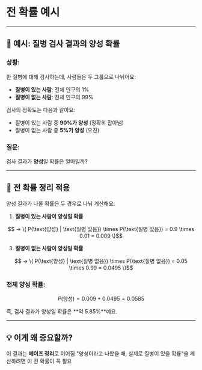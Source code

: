 # 전 확률 예시  
---

## 🧪 예시: 질병 검사 결과의 양성 확률

### 상황:
한 질병에 대해 검사하는데, 사람들은 두 그룹으로 나뉘어요:

- **질병이 있는 사람**: 전체 인구의 1%  
- **질병이 없는 사람**: 전체 인구의 99%

검사의 정확도는 다음과 같아요:

- 질병이 있는 사람 중 **90%가 양성** (정확히 잡아냄)
- 질병이 없는 사람 중 **5%가 양성** (오진)

### 질문:
검사 결과가 **양성**일 확률은 얼마일까?

---

## 🧮 전 확률 정리 적용

양성 결과가 나올 확률은 두 경우로 나눠 계산해요:

1. **질병이 있는 사람이 양성일 확률**
```math
   → \( P(\text{양성} | \text{질병 있음}) \times P(\text{질병 있음}) = 0.9 \times 0.01 = 0.009 \)
```

3. **질병이 없는 사람이 양성일 확률**
```math
   → \( P(\text{양성} | \text{질병 없음}) \times P(\text{질병 없음}) = 0.05 \times 0.99 = 0.0495 \)
```

### 전체 양성 확률:
```math
P(\text{양성}) = 0.009 + 0.0495 = 0.0585
```

즉, 검사 결과가 양성일 확률은 **약 5.85%**예요.

---

## 💡 이게 왜 중요할까?

이 결과는 **베이즈 정리**로 이어짐
"양성이라고 나왔을 때, 실제로 질병이 있을 확률"을 계산하려면 이 전 확률이 꼭 필요
